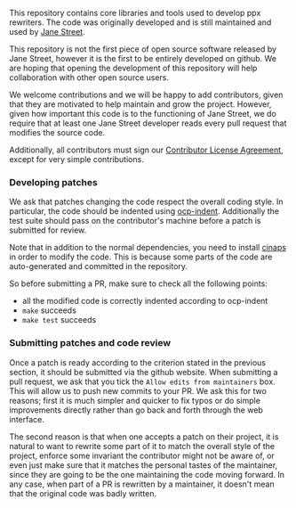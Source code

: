 This repository contains core libraries and tools used to develop ppx
rewriters. The code was originally developed and is still maintained
and used by [Jane Street][js].

This repository is not the first piece of open source software
released by Jane Street, however it is the first to be entirely
developed on github. We are hoping that opening the development of
this repository will help collaboration with other open source users.

We welcome contributions and we will be happy to add contributors,
given that they are motivated to help maintain and grow the
project. However, given how important this code is to the functioning
of Jane Street, we do require that at least one Jane Street developer
reads every pull request that modifies the source code.

Additionally, all contributors must sign our [Contributor License
Agreement][CLA], except for very simple contributions.

### Developing patches

We ask that patches changing the code respect the overall coding
style. In particular, the code should be indented using
[ocp-indent][ocpi]. Additionally the test suite should pass on the
contributor's machine before a patch is submitted for review.

Note that in addition to the normal dependencies, you need to install
[cinaps][cinaps] in order to modify the code. This is because some
parts of the code are auto-generated and committed in the repository.

So before submitting a PR, make sure to check all the following
points:

- all the modified code is correctly indented according to ocp-indent
- `make` succeeds
- `make test` succeeds

### Submitting patches and code review

Once a patch is ready according to the criterion stated in the
previous section, it should be submitted via the github website. When
submitting a pull request, we ask that you tick the `Allow edits from
maintainers` box. This will allow us to push new commits to your
PR. We ask this for two reasons; first it is much simpler and quicker
to fix typos or do simple improvements directly rather than go back
and forth through the web interface.

The second reason is that when one accepts a patch on their project,
it is natural to want to rewrite some part of it to match the overall
style of the project, enforce some invariant the contributor might not
be aware of, or even just make sure that it matches the personal
tastes of the maintainer, since they are going to be the one
maintaining the code moving forward. In any case, when part of a PR is
rewritten by a maintainer, it doesn't mean that the original code was
badly written.

[js]:     https://opensource.janestreet.com/
[CLA]:    https://janestreet.github.io/contributing.html
[ocpi]:   https://github.com/OCamlPro/ocp-indent
[cinaps]: https://github.com/janestreet/cinaps
